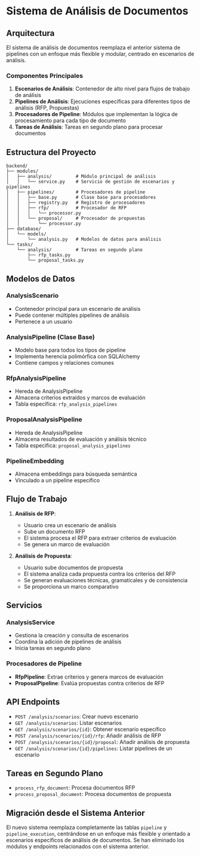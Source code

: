 # Sistema de Análisis de Documentos

## Arquitectura

El sistema de análisis de documentos reemplaza el anterior sistema de pipelines con un enfoque más flexible y modular, centrado en escenarios de análisis.

### Componentes Principales

1. **Escenarios de Análisis**: Contenedor de alto nivel para flujos de trabajo de análisis
2. **Pipelines de Análisis**: Ejecuciones específicas para diferentes tipos de análisis (RFP, Propuestas)
3. **Procesadores de Pipeline**: Módulos que implementan la lógica de procesamiento para cada tipo de documento
4. **Tareas de Análisis**: Tareas en segundo plano para procesar documentos

## Estructura del Proyecto

```
backend/
├── modules/
│   ├── analysis/         # Módulo principal de análisis
│   │   └── service.py    # Servicio de gestión de escenarios y pipelines
│   ├── pipelines/        # Procesadores de pipeline
│   │   ├── base.py       # Clase base para procesadores
│   │   ├── registry.py   # Registro de procesadores
│   │   ├── rfp/          # Procesador de RFP
│   │   │   └── processor.py
│   │   └── proposal/     # Procesador de propuestas
│   │       └── processor.py
├── database/
│   └── models/
│       └── analysis.py   # Modelos de datos para análisis
└── tasks/
    └── analysis/         # Tareas en segundo plano
        ├── rfp_tasks.py
        └── proposal_tasks.py
```

## Modelos de Datos

### AnalysisScenario
- Contenedor principal para un escenario de análisis
- Puede contener múltiples pipelines de análisis
- Pertenece a un usuario

### AnalysisPipeline (Clase Base)
- Modelo base para todos los tipos de pipeline
- Implementa herencia polimórfica con SQLAlchemy
- Contiene campos y relaciones comunes

### RfpAnalysisPipeline
- Hereda de AnalysisPipeline
- Almacena criterios extraídos y marcos de evaluación
- Tabla específica: `rfp_analysis_pipelines`

### ProposalAnalysisPipeline
- Hereda de AnalysisPipeline
- Almacena resultados de evaluación y análisis técnico
- Tabla específica: `proposal_analysis_pipelines`

### PipelineEmbedding
- Almacena embeddings para búsqueda semántica
- Vinculado a un pipeline específico

## Flujo de Trabajo

1. **Análisis de RFP**:
   - Usuario crea un escenario de análisis
   - Sube un documento RFP
   - El sistema procesa el RFP para extraer criterios de evaluación
   - Se genera un marco de evaluación

2. **Análisis de Propuesta**:
   - Usuario sube documentos de propuesta
   - El sistema analiza cada propuesta contra los criterios del RFP
   - Se generan evaluaciones técnicas, gramaticales y de consistencia
   - Se proporciona un marco comparativo

## Servicios

### AnalysisService
- Gestiona la creación y consulta de escenarios
- Coordina la adición de pipelines de análisis
- Inicia tareas en segundo plano

### Procesadores de Pipeline
- **RfpPipeline**: Extrae criterios y genera marcos de evaluación
- **ProposalPipeline**: Evalúa propuestas contra criterios de RFP

## API Endpoints

- `POST /analysis/scenarios`: Crear nuevo escenario
- `GET /analysis/scenarios`: Listar escenarios
- `GET /analysis/scenarios/{id}`: Obtener escenario específico
- `POST /analysis/scenarios/{id}/rfp`: Añadir análisis de RFP
- `POST /analysis/scenarios/{id}/proposal`: Añadir análisis de propuesta
- `GET /analysis/scenarios/{id}/pipelines`: Listar pipelines de un escenario

## Tareas en Segundo Plano

- `process_rfp_document`: Procesa documentos RFP
- `process_proposal_document`: Procesa documentos de propuesta

## Migración desde el Sistema Anterior

El nuevo sistema reemplaza completamente las tablas `pipeline` y `pipeline_execution`, centrándose en un enfoque más flexible y orientado a escenarios específicos de análisis de documentos. Se han eliminado los módulos y endpoints relacionados con el sistema anterior.
